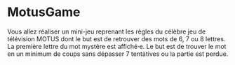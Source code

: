 # MotusGame
Vous allez réaliser un mini-jeu reprenant les règles du célèbre jeu de télévision MOTUS dont le but est de retrouver des mots de 6, 7 ou 8 lettres. La première lettre du mot mystère est affiché·e. Le but est de trouver le mot en un minimum de coups sans dépasser 7 tentatives ou la partie est perdue.
